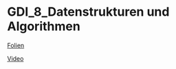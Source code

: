 # GDI_8_Datenstrukturen und Algorithmen

[Folien](https://docs.google.com/presentation/d/12jttEA09WvhI77dJI8wd2p9rNpruHEiOPvHV8a2Uzz0/edit?usp=sharing)

[Video](https://www.youtube.com/watch?v=0Te9S22fPcs)






